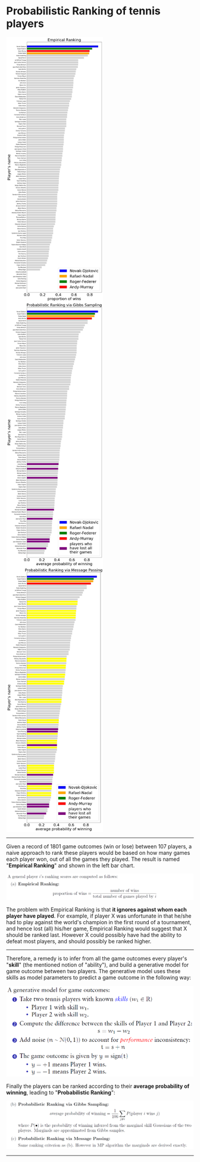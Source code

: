 # Probabilistic Ranking of tennis players

<p float="center">
  <img align="middle" width=260 src="demo_images/e_empirical.jpg" \>
  <img align="middle" width=260 src="demo_images/e_Gibbs.jpg" \>
  <img align="middle" width=260 src="demo_images/e_MP.jpg" \>
</p>

---

Given a record of 1801 game outcomes (win or lose) between 107 players, a naive approach to rank these players would be based on how many games each player won, out of all the games they played. The result is named "**Empirical Ranking**" and shown in the left bar chart.

<p align="center">
  <img width=750 src="demo_images/ranking_cals_emp.png" >
</p>

The problem with Empirical Ranking is that **it ignores against whom each player have played**. For example, if player X was unfortunate in that he/she had to play against the world's champion in the first round of a tournament, and hence lost (all) his/her game, Empirical Ranking would suggest that X should be ranked last. However X could possibly have had the ability to defeat most players, and should possibly be ranked higher.

---

Therefore, a remedy is to infer from all the game outcomes every player's "**skill**" (the mentioned notion of "ability"), and build a generative model for game outcome between two players. The generative model uses these skills as model parameters to predict a game outcome in the following way:

<p align="center">
  <img width=600 src="demo_images/generative_model.png" \>
</p>

Finally the players can be ranked according to their **average probability of winning**, leading to "**Probabilistic Ranking**":

<p align="center">
  <img width=750 src="demo_images/ranking_cals_prob.png" >
</p>

---




